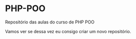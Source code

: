 # PHP-POO
Repositório das aulas do curso de PHP POO

Vamos ver se dessa vez eu consigo criar um novo repositório.
